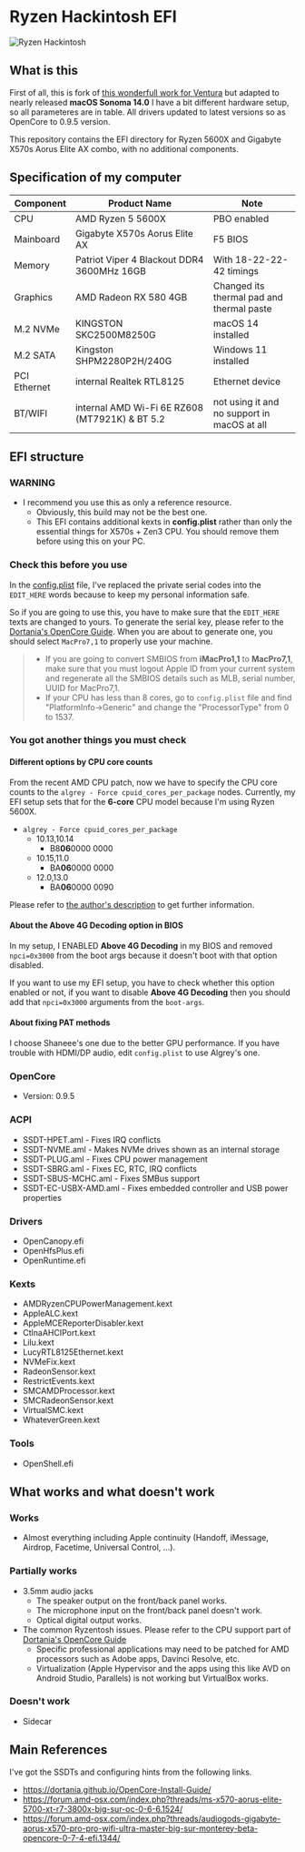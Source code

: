 # Ryzen Hackintosh EFI

![Ryzen Hackintosh](docs/hackintosh_macos_sonoma.png)

## What is this

First of all, this is fork of [this wonderfull work for Ventura](https://github.com/awesometic/hackintosh-gigabyte-x570-aorus-elite/) but adаpted to nearly released **macOS Sonoma 14.0**
I have a bit different hardware setup, so all parameteres are in table. All drivers updated to latest versions so as OpenCore to 0.9.5 version.

This repository contains the EFI directory for Ryzen 5600X and Gigabyte X570s Aorus Elite AX combo, with no additional components.

## Specification of my computer

| Component    | Product Name                                     | Note                                           |
|--------------|--------------------------------------------------|------------------------------------------------|
| CPU          | AMD Ryzen 5 5600X                                | PBO enabled                                    |
| Mainboard    | Gigabyte X570s Aorus Elite AX                    | F5 BIOS                                        |
| Memory       | Patriot Viper 4 Blackout DDR4 3600MHz 16GB       | With 18-22-22-42 timings                       |
| Graphics     | AMD Radeon RX 580 4GB                            | Changed its thermal pad and thermal paste      |
| M.2 NVMe     | KINGSTON SKC2500M8250G                           | macOS 14 installed                             |
| M.2 SATA     | Kingston SHPM2280P2H/240G                        | Windows 11 installed                           |
| PCI Ethernet | internal Realtek RTL8125                         | Ethernet device                                |
| BT/WIFI      | internal AMD Wi-Fi 6E RZ608 (MT7921K) & BT 5.2   | not using it and no support in macOS at all    |


## EFI structure

### WARNING

- I recommend you use this as only a reference resource.
  - Obviously, this build may not be the best one.
  - This EFI contains additional kexts in **config.plist** rather than only the essential things for X570s + Zen3 CPU. You should remove them before using this on your PC.

### Check this before you use

In the [config.plist](EFI/OC/config.plist) file, I've replaced the private serial codes into the `EDIT_HERE` words because to keep my personal information safe.

So if you are going to use this, you have to make sure that the `EDIT_HERE` texts are changed to yours. To generate the serial key, please refer to the [Dortania's OpenCore Guide](https://dortania.github.io/OpenCore-Install-Guide/AMD/zen.html#platforminfo). When you are about to generate one, you should select `MacPro7,1` to properly use your machine.

> - If you are going to convert SMBIOS from **iMacPro1,1** to **MacPro7,1**, make sure that you must logout Apple ID from your current system and regenerate all the SMBIOS details such as MLB, serial number, UUID for MacPro7,1.
> - If your CPU has less than 8 cores, go to `config.plist` file and find "PlatformInfo->Generic" and change the "ProcessorType" from 0 to 1537.

### You got another things you must check

#### Different options by CPU core counts

From the recent AMD CPU patch, now we have to specify the CPU core counts to the `algrey - Force cpuid_cores_per_package` nodes. Currently, my EFI setup sets that for the **6-core** CPU model because I'm using Ryzen 5600X.

- `algrey - Force cpuid_cores_per_package`
  - 10.13,10.14
    - B8**06**0000 0000
  - 10.15,11.0
    - BA**06**0000 0000
  - 12.0,13.0
    - BA**06**0000 0090

Please refer to [the author's description](https://github.com/AMD-OSX/AMD_Vanilla#read-me-first) to get further information.

#### About the Above 4G Decoding option in BIOS

In my setup, I ENABLED **Above 4G Decoding** in my BIOS and removed `npci=0x3000` from the boot args because it doesn't boot with that option disabled.

If you want to use my EFI setup, you have to check whether this option enabled or not, if you want to disable **Above 4G Decoding** then you should add that `npci=0x3000` arguments from the `boot-args`.

#### About fixing PAT methods

I choose Shaneee's one due to the better GPU performance. If you have trouble with HDMI/DP audio, edit `config.plist` to use Algrey's one.

### OpenCore

- Version: 0.9.5

### ACPI

- SSDT-HPET.aml - Fixes IRQ conflicts
- SSDT-NVME.aml - Makes NVMe drives shown as an internal storage
- SSDT-PLUG.aml - Fixes CPU power management
- SSDT-SBRG.aml - Fixes EC, RTC, IRQ conflicts
- SSDT-SBUS-MCHC.aml - Fixes SMBus support
- SSDT-EC-USBX-AMD.aml - Fixes embedded controller and USB power properties

### Drivers

- OpenCanopy.efi
- OpenHfsPlus.efi
- OpenRuntime.efi

### Kexts

- AMDRyzenCPUPowerManagement.kext
- AppleALC.kext
- AppleMCEReporterDisabler.kext
- CtlnaAHCIPort.kext
- Lilu.kext
- LucyRTL8125Ethernet.kext
- NVMeFix.kext
- RadeonSensor.kext
- RestrictEvents.kext
- SMCAMDProcessor.kext
- SMCRadeonSensor.kext
- VirtualSMC.kext
- WhateverGreen.kext

### Tools

- OpenShell.efi

## What works and what doesn't work

### Works

- Almost everything including Apple continuity (Handoff, iMessage, Airdrop, Facetime, Universal Control, ...).

### Partially works

- 3.5mm audio jacks
  - The speaker output on the front/back panel works.
  - The microphone input on the front/back panel doesn't work.
  - Optical digital output works.
- The common Ryzentosh issues. Please refer to the CPU support part of [Dortania's OpenCore Guide](https://dortania.github.io/OpenCore-Install-Guide/macos-limits.html#cpu-support)
  - Specific professional applications may need to be patched for AMD processors such as Adobe apps, Davinci Resolve, etc.
  - Virtualization (Apple Hypervisor and the apps using this like AVD on Android Studio, Parallels) is not working but VirtualBox works.

### Doesn't work

- Sidecar

## Main References

I've got the SSDTs and configuring hints from the following links.

- <https://dortania.github.io/OpenCore-Install-Guide/>
- <https://forum.amd-osx.com/index.php?threads/ms-x570-aorus-elite-5700-xt-r7-3800x-big-sur-oc-0-6-6.1524/>
- <https://forum.amd-osx.com/index.php?threads/audiogods-gigabyte-aorus-x570-pro-pro-wifi-ultra-master-big-sur-monterey-beta-opencore-0-7-4-efi.1344/>
